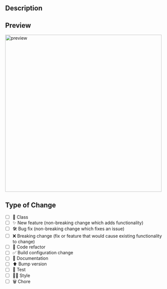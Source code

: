 <!--
  Thanks for contributing!

  Provide a description of your changes below and a general summary in the title

  Please look at the following checklist to ensure that your PR can be accepted quickly:
-->

## Description

<!--- Describe your changes in detail -->

## Preview

<!--- Printscreens/GIFS/Videos -->

<img src="https://i.imgur.com/aEeN71F.png" alt="preview"  height="500">

## Type of Change

<!--- Put an `x` in all the boxes that apply: -->

- [ ] 📔 Class
- [ ] ✨ New feature (non-breaking change which adds functionality)
- [ ] 🛠️ Bug fix (non-breaking change which fixes an issue)
- [ ] ❌ Breaking change (fix or feature that would cause existing functionality to change)
- [ ] 🧹 Code refactor
- [ ] ✅ Build configuration change
- [ ] 📝 Documentation
- [ ] ⬆️ Bump version
- [ ] 🧪 Test
- [ ] 💅🏾 Style
- [ ] 🗑️ Chore
